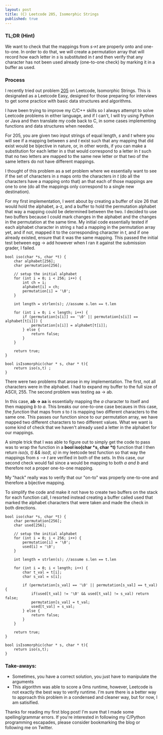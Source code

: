 ```yaml
---
layout: post
title: (C) Leetcode 205, Isomorphic Strings
published: true
---
```


### TL;DR (Hint)
We want to check that the mappings from *s->t* are properly onto and one-to-one. In order to do that, we will create a permutation array that will record how each letter in *s* is substituted in *t* and then verify that any character has not been used already (one-to-one check) by marking it in a buffer as used. 

### Process

I recently tried out problem [205](https://leetcode.com/problems/isomorphic-strings/) on Leetcode, Isomorphic Strings. This is designated as a Leetcode Easy, designed for those preparing for interviews to get some practice with basic data structures and algorithms. 

I have been trying to improve my C/C++ skills so I always attempt to solve Leetcode problems in either language, and if I can't, I will try using Python or Java and then translate my code back to C, in some cases implementing functions and data structures when needed. 

For 205, you are given two input strings of equal length, *s* and *t* where you will see if a mapping between *s* and *t* exist such that any mapping that did exist would be bijective in nature, or, in other words, if you can make a substitution for each letter in *s* that would correspond to a letter in *t* such that no two letters are mapped to the same new letter or that two of the same letters do not have different mappings. 

I thought of this problem as a set problem where we essentially want to see if the set of characters in *s* maps onto the characters in *t* (do all the characters have a mapping onto that) an that each of those mappings are one to one (do all the mappings only correspond to a single new destination).

For my first implementation, I went about by creating a buffer of size 26 that would hold the alphabet, a-z, and a buffer to hold the permutation alphabet that way a mapping could be determined between the two. I decided to use two buffers because I could mark changes in the alphabet and the changes in the permutation at the same time. My initial code essentially tested if each alphabet character in string *s* had a mapping in the permutation array yet, and if not, mapped it to the corresponding character in *t*, and if one already existed, ensure that it was the same mapping. This passed the initial test between egg -> add however when I ran it against the submission grader, I failed. 

```
bool iso(char *s, char *t) {
    char alphabet[256];
    char permutation[256];
    
    // setup the initial alphabet
    for (int i = 0; i < 256; i++) {
        int ch = i;
        alphabet[i] = ch;
        permutation[i] = '\0';
    }
    
    int length = strlen(s); //assume s.len == t.len
    
    for (int i = 0; i < length; i++) {
        if (permutation[s[i]] == '\0' || permutation[s[i]] == alphabet[t[i]]) {
            permutation[s[i]] = alphabet[t[i]];
        } else {
            return false;
        }
    }
    
    return true;
}

bool isIsomorphic(char * s, char * t){
    return iso(s,t) ;
}
```

There were two problems that arose in my implementation. The first, not all characters were in the alphabet. I had to expand my buffer to the full size of ASCII, 255. The second problem was testing aa -> ab. 

In this case, **ab -> aa** is essentially mapping the *a* character to itself and then mapping *b to a*. This breaks our one-to-one case becaues in this case, the *function* that maps from *s* to *t* is mapping two different characters to the same one. This passes our function since to our permutation array, we have mapped two different characters to two different values. What we want is some kind of check that we haven't already used a letter in the alphabet for our mappings. 

<center>
<blockquote class="imgur-embed-pub" lang="en" data-id="a/eCHCCOj" data-context="false" ><a href="//imgur.com/a/eCHCCOj"></a></blockquote><script async src="//s.imgur.com/min/embed.js" charset="utf-8"></script>
</center>

A simple trick that I was able to figure out to simply get the code to pass was to wrap the function in a __bool iso(char *s, char *t)__ function that I then return *iso(s, t) && iso(t, s)* in my leetcode test function so that way the mappings from *s --> t* are verified in both of the sets. In this case, our second check would fail since a would be mapping to both *a and b* and therefore not a proper one-to-one mapping. 

My "hack" really was to verify that our "on-to" was properly one-to-one and therefore a bijective mapping. 

To simplify the code and make it not have to create two buffers on the stack for each function call, I resorted instead creating a buffer called used that marked the alphabet characters that were taken and made the check in both directions.

```
bool iso(char *s, char *t) {
    char permutation[256];
    char used[256];
    
    // setup the initial alphabet
    for (int i = 0; i < 256; i++) {
        permutation[i] = '\0';
        used[i] = '\0';
    }
    
    int length = strlen(s); //assume s.len == t.len
    
    for (int i = 0; i < length; i++) {
        char t_val = t[i];
        char s_val = s[i];
        
        if (permutation[s_val] == '\0' || permutation[s_val] == t_val) {
            if(used[t_val] != '\0' && used[t_val] != s_val) return false;
            permutation[s_val] = t_val;
            used[t_val] = s_val;
        } else {
            return false;
        }
    }
    
    return true;
}

bool isIsomorphic(char * s, char * t){
    return iso(s,t);
}
```

### Take-aways:
* Sometimes, you have a correct solution, you just have to manipulate the arguments
* This algorithm was able to score a 0ms runtime, however, Leetcode is not exactly the best way to verify runtime. I'm sure there is a better way to approach this problem in a condensed and cleaner way, but for now, I am satisified. 

Thanks for reading my first blog post! I'm sure that I made some spelling/grammar errors. If you're interested in following my C/Python programming escapades, please consider bookmarking the blog or following me on Twitter. 